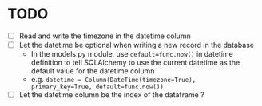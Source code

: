 # TODO

- [ ] Read and write the timezone in the datetime column
- [ ] Let the datetime be optional when writing a new record in the database
  - In the models.py module, use `default=func.now()` in datetime definition to tell SQLAlchemy to use the current datetime as the default value for the datetime column
  - e.g. `datetime = Column(DateTime(timezone=True), primary_key=True, default=func.now())`
- [ ] Let the datetime column be the index of the dataframe ?